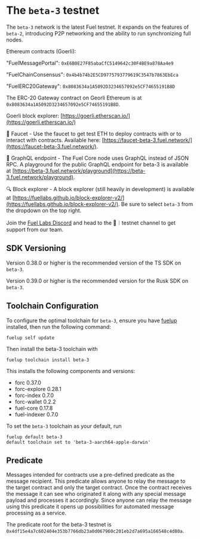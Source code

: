 # The `beta-3` testnet

The `beta-3` network is the latest Fuel testnet. It expands on the features of `beta-2`, introducing P2P networking and the ability to run synchronizing full nodes.

Ethereum contracts (Goerli):

"FuelMessagePortal": `0xE6B0E27F85abaCfC5149642c30F4BE9a878Aa4e9`

"FuelChainConsensus": `0x4b4b74b2E5CD9775793779619C3547b7863EbEca`

"FuelERC20Gateway": `0x8083634a1A5092D3234657092e5CF74655191B8D`

The ERC-20 Gateway contract on Georli Ethereum is at `0x8083634a1A5092D3234657092e5CF74655191B8D`.

Goerli block explorer: [https://goerli.etherscan.io/](https://goerli.etherscan.io/)

🚰 Faucet - Use the faucet to get test ETH to deploy contracts with or to interact with contracts. Available here: [https://faucet-beta-3.fuel.network/](https://faucet-beta-3.fuel.network/).

📃 GraphQL endpoint - The Fuel Core node uses GraphQL instead of JSON RPC. A playground for the public GraphQL endpoint for beta-3 is available at [https://beta-3.fuel.network/playground](https://beta-3.fuel.network/playground).

🔍 Block explorer - A block explorer (still heavily in development) is available at [https://fuellabs.github.io/block-explorer-v2/](https://fuellabs.github.io/block-explorer-v2/). Be sure to select `beta-3` from the dropdown on the top right.

Join the [Fuel Labs Discord](https://discord.com/invite/fuelnetwork) and head to the 🧪︱testnet channel to get support from our team.

## SDK Versioning

Version 0.38.0 or higher is the recommended version of the TS SDK on `beta-3`.  

Version 0.39.0 or higher is the recommended version for the Rusk SDK on `beta-3`.

## Toolchain Configuration

To configure the optimal toolchain for `beta-3`, ensure you have [fuelup](/docs/fuelup) installed, then run the following command:

```shell
fuelup self update
```

Then install the beta-3 toolchain with

```shell
fuelup toolchain install beta-3
```

This installs the following components and versions:

- forc 0.37.0
- forc-explore 0.28.1
- forc-index 0.7.0
- forc-wallet 0.2.2
- fuel-core 0.17.8
- fuel-indexer 0.7.0

To set the `beta-3` toolchain as your default, run

```console
fuelup default beta-3
default toolchain set to 'beta-3-aarch64-apple-darwin'
```

## Predicate

Messages intended for contracts use a pre-defined predicate as the message recipient. This predicate allows anyone to relay the message to the target contract and only the target contract. Once the contract receives the message it can see who originated it along with any special message payload and processes it accordingly. Since anyone can relay the message using this predicate it opens up possibilities for automated message processing as a service.

The predicate root for the beta-3 testnet is `0x4df15e4a7c602404e353b7766db23a0d067960c201eb2d7a695a166548c4d80a`.